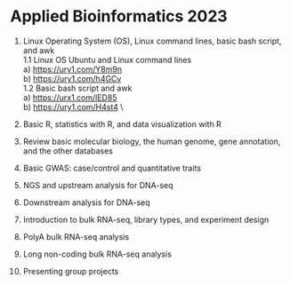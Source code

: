 # Applied Bioinformatics 2023
1. Linux Operating System (OS), Linux command lines, basic bash script, and awk \
   1.1 Linux OS Ubuntu and Linux command lines \
      a) https://ury1.com/Y8m9n \
      b) https://ury1.com/h4GCv \
   1.2 Basic bash script and awk \
   a) https://urx1.com/lED85 \
   b) https://ury1.com/H4st4 \
       
3. Basic R, statistics with R, and data visualization with R
4. Review basic molecular biology, the human genome, gene annotation, and the other databases
5. Basic GWAS: case/control and quantitative traits 
6. NGS and upstream analysis for DNA-seq
7. Downstream analysis for DNA-seq
8. Introduction to bulk RNA-seq, library types, and experiment design 
9. PolyA bulk RNA-seq analysis
10. Long non-coding bulk RNA-seq analysis
11. Presenting group projects
